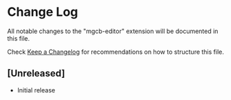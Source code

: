 # Change Log

All notable changes to the "mgcb-editor" extension will be documented in this file.

Check [Keep a Changelog](http://keepachangelog.com/) for recommendations on how to structure this file.

## [Unreleased]

- Initial release